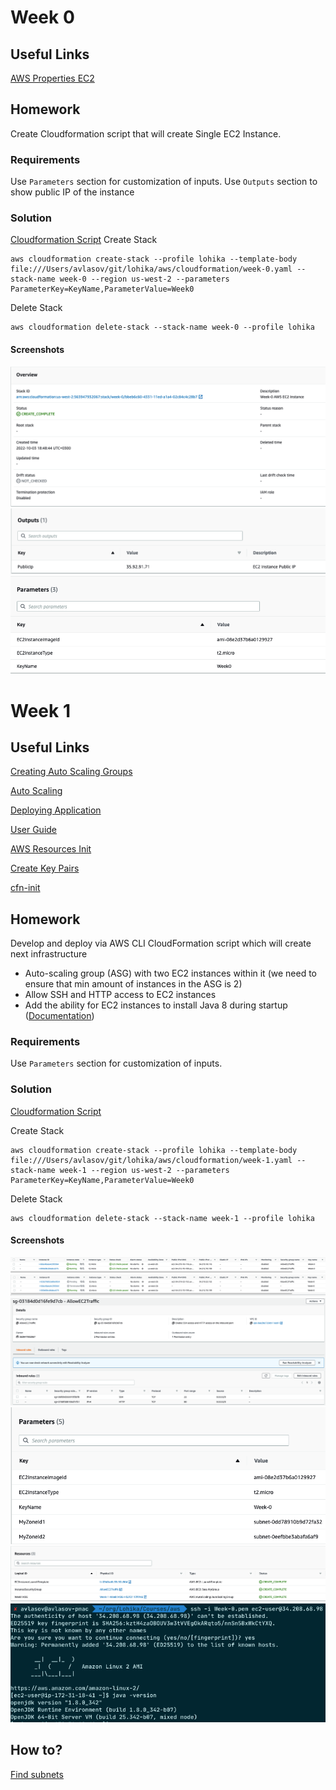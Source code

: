 # Week 0
## Useful Links
[AWS Properties EC2](https://docs.aws.amazon.com/AWSCloudFormation/latest/UserGuide/aws-properties-ec2-instance.html)
## Homework
Create Cloudformation script that will create Single EC2 Instance.
### Requirements
Use `Parameters` section for customization of inputs.
Use `Outputs` section to show public IP of the instance
### Solution
[Cloudformation Script](./cloudformation/week-0.yaml)
Create Stack
```shell
aws cloudformation create-stack --profile lohika --template-body file:///Users/avlasov/git/lohika/aws/cloudformation/week-0.yaml --stack-name week-0 --region us-west-2 --parameters ParameterKey=KeyName,ParameterValue=Week0
```

Delete Stack
``` shell
aws cloudformation delete-stack --stack-name week-0 --profile lohika 
```
#### Screenshots
![Overview](./images/week-0/Stack_Overview.png)
![Outputs](./images/week-0/Stack_Outputs.png)
![Parameters](./images/week-0/Stack_Parameters.png)

# Week 1
## Useful Links
[Creating Auto Scaling Groups](https://docs.aws.amazon.com/autoscaling/ec2/userguide/creating-auto-scaling-groups-with-cloudformation.html)

[Auto Scaling](https://docs.aws.amazon.com/AWSCloudFormation/latest/UserGuide/quickref-autoscaling.html)

[Deploying Application](https://docs.aws.amazon.com/AWSCloudFormation/latest/UserGuide/deploying.applications.html)

[User Guide](https://docs.aws.amazon.com/AWSCloudFormation/latest/UserGuide)

[AWS Resources Init](https://docs.aws.amazon.com/AWSCloudFormation/latest/UserGuide/aws-resource-init.html)

[Create Key Pairs](https://docs.aws.amazon.com/AWSEC2/latest/UserGuide/create-key-pairs.html)

[cfn-init](https://docs.aws.amazon.com/AWSCloudFormation/latest/UserGuide/cfn-init.html)
## Homework
Develop and deploy via AWS CLI CloudFormation script which will create next infrastructure
* Auto-scaling group (ASG) with two EC2 instances within it (we need to ensure that min amount of instances in the ASG is 2)
* Allow SSH and HTTP access to EC2 instances 
* Add the ability for EC2 instances to install Java 8 during startup ([Documentation](https://docs.aws.amazon.com/AWSCloudFormation/latest/UserGuide/aws-resource-init.html))
### Requirements
Use `Parameters` section for customization of inputs.
### Solution
[Cloudformation Script](./cloudformation/week-1.yaml)

Create Stack
```shell
aws cloudformation create-stack --profile lohika --template-body file:///Users/avlasov/git/lohika/aws/cloudformation/week-1.yaml --stack-name week-1 --region us-west-2 --parameters ParameterKey=KeyName,ParameterValue=Week0
```

Delete Stack
``` shell
aws cloudformation delete-stack --stack-name week-1 --profile lohika 
```
#### Screenshots
![EC2](./images/week-1/EC2.png)
![EC2 Termination/Rescaling](./images/week-1/EC2_Termination.png)
![Security Group](./images/week-1/SecutiryGroup.png)
![Stack Parameters](./images/week-1/Stack_Parameters.png)
![Stack Resources](./images/week-1/Stack_Resources.png)
![Java 8](./images/week-1/Java8.png)

## How to?
[Find subnets](https://us-west-2.console.aws.amazon.com/vpc/home?region=us-west-2#subnets:)